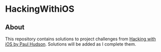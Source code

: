 # HackingWithiOS

## About

This repository contains solutions to  project challenges from [Hacking with iOS by Paul Hudson](https://www.hackingwithswift.com/read). Solutions will be added as I complete them.
